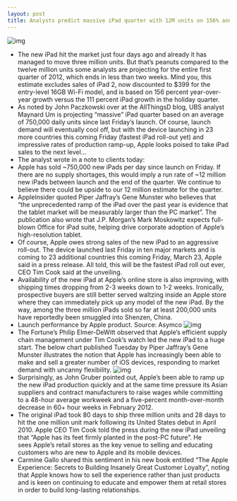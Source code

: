 ```yaml
---
layout: post
title: Analysts predict massive iPad quarter with 12M units on 156% annual growth
---
```

![img](http://media.idownloadblog.com/wp-content/uploads/2012/03/iPad-3-two-up-black-white-portrait-homescreen-Photos.jpg)
* The new iPad hit the market just four days ago and already it has managed to move three million units. But that’s peanuts compared to the twelve million units some analysts are projecting for the entire first quarter of 2012, which ends in less than two weeks. Mind you, this estimate excludes sales of iPad 2, now discounted to $399 for the entry-level 16GB Wi-Fi model, and is based on 156 percent year-over-year growth versus the 111 percent iPad growth in the holiday quarter.
* As noted by John Paczkowski over at the AllThingsD blog, UBS analyst Maynard Um is projecting “massive” iPad quarter based on an average of 750,000 daily units since last Friday’s launch. Of course, launch demand will eventually cool off, but with the device launching in 23 more countries this coming Friday (fastest iPad roll-out yet) and impressive rates of production ramp-up, Apple looks poised to take iPad sales to the next level…
* The analyst wrote in a note to clients today:
* Apple has sold ~750,000 new iPads per day since launch on Friday. If there are no supply shortages, this would imply a run rate of ~12 million new iPads between launch and the end of the quarter. We continue to believe there could be upside to our 12 million estimate for the quarter.
* AppleInsider quoted Piper Jaffray’s Gene Munster who believes that “the unprecedented ramp of the iPad over the past year is evidence that the tablet market will be measurably larger than the PC market”. The publication also wrote that J.P. Morgan’s Mark Moskowitz expects full-blown Office for iPad suite, helping drive corporate adoption of Apple’s high-resolution tablet.
* Of course, Apple owes strong sales of the new iPad to an aggressive roll-out. The device launched last Friday in ten major markets and is coming to 23 additional countries this coming Friday, March 23, Apple said in a press release. All told, this will be the fastest iPad roll out ever, CEO Tim Cook said at the unveiling.
* Availability of the new iPad at Apple’s online store is also improving, with shipping times dropping from 2-3 weeks down to 1-2 weeks. Ironically, prospective buyers are still better served waltzing inside an Apple store where they can immediately pick up any model of the new iPad. By the way, among the three million iPads sold so far at least 200,000 units have reportedly been smuggled into Shenzen, China.
* Launch performance by Apple product. Source: Asymco
![img](http://media.idownloadblog.com/wp-content/uploads/2012/03/Asymco-chart-Launch-Performance-by-Apple-product-201203.png)
* The Fortune’s Philip Elmer-DeWitt observed that Apple’s efficient supply chain management under Tim Cook’s watch led the new iPad to a huge start. The below chart published Tuesday by Piper Jaffray’s Gene Munster illustrates the notion that Apple has increasingly been able to make and sell a greater number of iOS devices, responding to market demand with uncanny flexibility.
![img](http://media.idownloadblog.com/wp-content/uploads/2012/03/Piper-Jaffray-iOS-device-launch-comparison.jpg)
* Surprisingly, as John Gruber pointed out, Apple’s been able to ramp up the new iPad production quickly and at the same time pressure its Asian suppliers and contract manufacturers to raise wages while committing to a 48-hour average workweek and a five-percent month-over-month decrease in 60+ hour weeks in February 2012.
* The original iPad took 80 days to ship three million units and 28 days to hit the one million unit mark following its United States debut in April 2010. Apple CEO Tim Cook told the press during the new iPad unveiling that “Apple has its feet firmly planted in the post-PC future”. He sees Apple’s retail stores as the key venue to selling and educating customers who are new to Apple and its mobile devices.
* Carmine Gallo shared this sentiment in his new book entitled “The Apple Experience: Secrets to Building Insanely Great Customer Loyalty”, noting that Apple knows how to sell the experience rather than just products and is keen on continuing to educate and empower them at retail stores in order to build long-lasting relationships.

